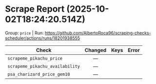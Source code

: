# Scrape Report (2025-10-02T18:24:20.514Z)

Group: `price`  |  Run: https://github.com/AlbertoRoca96/scraping-checks-scheduler/actions/runs/18201938555

| Check | Changed | Keys | Error |
|---|:---:|:--|:--|
| `scrapeme_pikachu_price` | — |  |  |
| `scrapeme_pikachu_availability` | — |  |  |
| `psa_charizard_price_gem10` | — |  |  |
